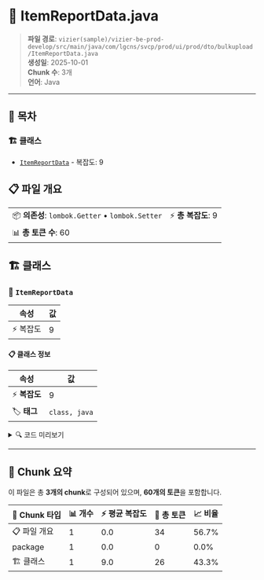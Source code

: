 # 📄 ItemReportData.java

> **파일 경로**: `vizier(sample)/vizier-be-prod-develop/src/main/java/com/lgcns/svcp/prod/ui/prod/dto/bulkupload/ItemReportData.java`  
> **생성일**: 2025-10-01  
> **Chunk 수**: 3개  
> **언어**: Java
---

## 📑 목차

### 🏗️ 클래스
- [`ItemReportData`](#class-itemreportdata) - 복잡도: 9

## 📋 파일 개요

| | |
|--|--|
| 📦 **의존성**: `lombok.Getter` • `lombok.Setter` | ⚡ **총 복잡도**: 9 |
| 📊 **총 토큰 수**: 60 |  |



## 🏗️ 클래스

### <a id="class-itemreportdata"></a>🎯 `ItemReportData`

| 속성 | 값 |
|------|----|
| ⚡ 복잡도 | 9 |



#### 📋 클래스 정보

| 속성 | 값 |
|------|----|
| ⚡ **복잡도** | 9 || 📍 **라인 범위** | 8-8 |
| 🏷️ **태그** | `class, java` |

<details>
<summary>🔍 코드 미리보기</summary>

```java
public class ItemReportData {
	
	private Integer index;
	private String type;
	private String name;
	private String code;
	private String result;
	private String message;
	private String messageCode;
}...
```

**Chunk 정보**
- 🆔 **ID**: `0e8aad2dae87`
- 📍 **라인**: 8-8
- 📊 **토큰**: 26
- 🏷️ **태그**: `class, java`

</details>

---





## 🧩 Chunk 요약

이 파일은 총 **3개의 chunk**로 구성되어 있으며, **60개의 토큰**을 포함합니다.

| 🧩 Chunk 타입 | 📊 개수 | ⚡ 평균 복잡도 | 📝 총 토큰 | 📈 비율 |
|---------------|--------|-------------|----------|--------|
| 📋 파일 개요 | 1 | 0.0 | 34 | 56.7% |
| package | 1 | 0.0 | 0 | 0.0% |
| 🏗️ 클래스 | 1 | 9.0 | 26 | 43.3% |


